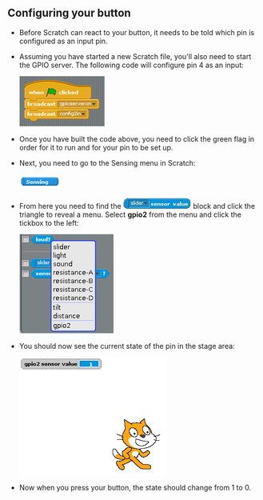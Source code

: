## Configuring your button

- Before Scratch can react to your button, it needs to be told which pin is configured as an input pin.

- Assuming you have started a new Scratch file, you'll also need to start the GPIO server. The following code will configure pin 4 as an input:

  ![Configure Pin 2](images/config2.png)

- Once you have built the code above, you need to click the green flag in order for it to run and for your pin to be set up.

- Next, you need to go to the Sensing menu in Scratch:

  ![Sensing Menu](images/sensing.png)

- From here you need to find the ![Slider Sensor](images/slider_sensor.png) block and click the triangle to reveal a menu. Select **gpio2** from the menu and click the tickbox to the left:

  ![Select sensor](images/sensing_select.png)

- You should now see the current state of the pin in the stage area:

  ![Button state](images/button_watch.png)

- Now when you press your button, the state should change from 1 to 0.

